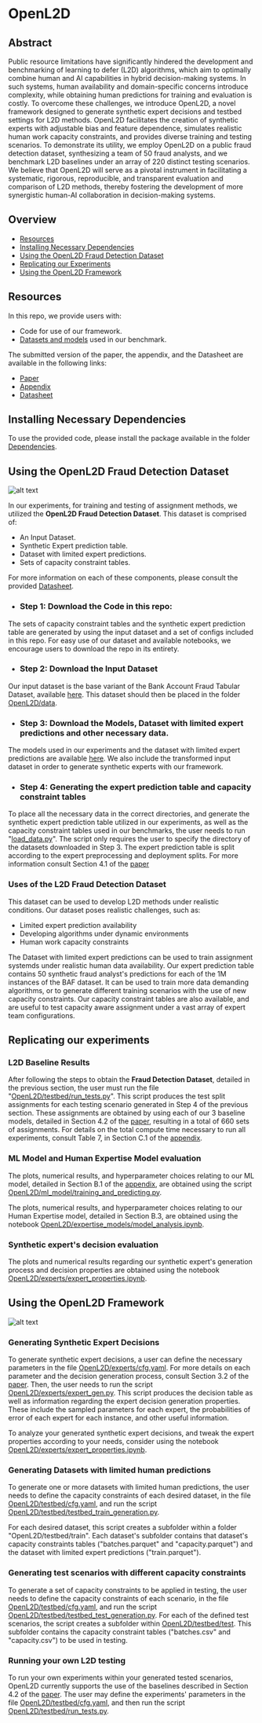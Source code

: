 ﻿# **O**pen**L2D**

## Abstract

Public resource limitations have significantly hindered the development and benchmarking of learning to defer (L2D) algorithms, which aim to optimally combine human and AI capabilities in hybrid decision-making systems. In such systems, human availability and domain-specific concerns introduce complexity, while obtaining human predictions for training and evaluation is costly. To overcome these challenges, we introduce OpenL2D, a novel framework designed to generate synthetic expert decisions and testbed settings for L2D methods. OpenL2D facilitates the creation of synthetic experts with adjustable bias and feature dependence, simulates realistic human work capacity constraints, and provides diverse training and testing scenarios. To demonstrate its utility, we employ OpenL2D on a public fraud detection dataset, synthesizing a team of 50 fraud analysts, and we benchmark L2D baselines under an array of 220 distinct testing scenarios. We believe that OpenL2D will serve as a pivotal instrument in facilitating a systematic, rigorous, reproducible, and transparent evaluation and comparison of L2D methods, thereby fostering the development of more synergistic human-AI collaboration in decision-making systems.

## Overview

* [Resources](#Resources)
* [Installing Necessary Dependencies](#Installing-Necessary-Dependencies)
* [Using the OpenL2D Fraud Detection Dataset](#Using-the-OpenL2D-Fraud-Detection-Dataset)
* [Replicating our Experiments](#Replicating-our-experiments)
* [Using the OpenL2D Framework](#Using-the-OpenL2D-Framework)

## Resources
In this repo, we provide users with:

* Code for use of our framework.
* [Datasets and models](https://drive.google.com/drive/folders/1nAUlxdOmwC6ZNtch3rxwKwNUVrYNmxkV) used in our benchmark.

The submitted version of the paper, the appendix, and the Datasheet are available in the following links:

* [Paper](Documents/Paper.pdf)
* [Appendix](Documents/Appendix.pdf)
* [Datasheet](Documents/Datasheet.pdf)

## Installing Necessary Dependencies

To use the provided code, please install the package available in the folder [Dependencies](Dependencies).

## Using the OpenL2D Fraud Detection Dataset

![alt text](Images/dataset_diagram.png)

In our experiments, for training and testing of assignment methods, we utilized the **OpenL2D Fraud Detection Dataset**. This dataset is comprised of:

* An Input Dataset.
* Synthetic Expert prediction table.
* Dataset with limited expert predictions.
* Sets of capacity constraint tables.

For more information on each of these components, please consult the provided [Datasheet](Documents/Datasheet.pdf).

* ### Step 1: Download the Code in this repo:
The sets of capacity constraint tables and the synthetic expert prediction table are generated by using the input dataset and a set of configs included in this repo. For easy use of our dataset and available notebooks, we encourage users to download the repo in its entirety.

* ### Step 2: Download the Input Dataset
Our input dataset is the base variant of the Bank Account Fraud Tabular Dataset, available [here](https://www.kaggle.com/datasets/sgpjesus/bank-account-fraud-dataset-neurips-2022?resource=download&select=Base.csv). This dataset should then be placed in the folder [OpenL2D/data](OpenL2D/data).

* ### Step 3: Download the Models, Dataset with limited expert predictions and other necessary data.
The models used in our experiments and the dataset with limited expert predictions are available [here](https://drive.google.com/drive/folders/1nAUlxdOmwC6ZNtch3rxwKwNUVrYNmxkV). We also include the transformed input dataset in order to generate synthetic experts with our framework. 

* ### Step 4: Generating the expert prediction table and capacity constraint tables

To place all the necessary data in the correct directories, and generate the synthetic expert prediction table utilized in our experiments, as well as the capacity constraint tables used in our benchmarks, the user needs to run "[load\_data.py](load_data.py)". The script only requires the user to specify the directory of the datasets downloaded in Step 3. The expert prediction table is split according to the expert preprocessing and deployment splits. For more information consult Section 4.1 of the [paper](Documents/Paper.pdf)

### Uses of the L2D Fraud Detection Dataset

This dataset can be used to develop L2D methods under realistic conditions. Our dataset poses realistic challenges, such as:

* Limited expert prediction availability
* Developing algorithms under dynamic environments
* Human work capacity constraints

The Dataset with limited expert predictions can be used to train assignment systemds under realistic human data availability. Our expert prediction table contains 50 synthetic fraud analyst's predictions for each of the 1M instances of the BAF dataset. It can be used to train more data demanding algorithms, or to generate different training scenarios with the use of new capacity constraints. Our capacity constraint tables are also available, and are useful to test capacity aware assignment under a vast array of expert team configurations.



## Replicating our experiments

### L2D Baseline Results
After following the steps to obtain the **Fraud Detection Dataset**, detailed in the previous section, the user must run the file "[OpenL2D/testbed/run_tests.py](OpenL2D/testbed/run_tests.py)". This script produces the test split assignments for each testing scenario generated in Step 4 of the previous section. These assignments are obtained by using each of our 3 baseline models, detailed in Section 4.2 of the [paper](Documents/Paper.pdf),  resulting in a total of 660 sets of assignments. For details on the total compute time necessary to run all experiments, consult Table 7, in Section C.1 of the [appendix](Documents/Appendix.pdf). 

### ML Model and Human Expertise Model evaluation

The plots, numerical results, and hyperparameter choices relating to our ML model, detailed in Section B.1 of the [appendix](Documents/Appendix.pdf), are obtained using the script [OpenL2D/ml_model/training_and_predicting.py](OpenL2D/ml_model/training_and_predicting.py). 

The plots, numerical results, and hyperparameter choices relating to our Human Expertise model, detailed in Section B.3, are obtained using the notebook [OpenL2D/expertise_models/model_analysis.ipynb](OpenL2D/expertise_models/model_analysis.ipynb). 

### Synthetic expert's decision evaluation

The plots and numerical results regarding our synthetic expert's generation process and decision properties are obtained using the notebook [OpenL2D/experts/expert_properties.ipynb](OpenL2D/experts/expert_properties.ipynb). 

## Using the OpenL2D Framework

![alt text](Images/framework_diagram.png)

### Generating Synthetic Expert Decisions
To generate synthetic expert decisions, a user can define the necessary parameters in the file [OpenL2D/experts/cfg.yaml](OpenL2D/experts/cfg.yaml). For more details on each parameter and the decision generation process, consult Section 3.2 of the [paper](Documents/Paper.pdf). Then, the user needs to run the script [OpenL2D/experts/expert_gen.py](OpenL2D/experts/expert_gen.py). This script produces the decision table as well as information regarding the expert decision generation properties. These include the sampled parameters for each expert, the probabilities of error of each expert for each instance, and other useful information. 

To analyze your generated synthetic expert decisions, and tweak the expert properties according to your needs, consider using the notebook [OpenL2D/experts/expert_properties.ipynb](OpenL2D/experts/expert_properties.ipynb).

### Generating Datasets with limited human predictions

To generate one or more datasets with limited human predictions, the user needs to define the capacity constraints of each desired dataset, in the file [OpenL2D/testbed/cfg.yaml](OpenL2D/testbed/cfg.yaml), and run the script [OpenL2D/testbed/testbed_train_generation.py](OpenL2D/testbed/testbed_train_generation.py). 

For each desired dataset, this script creates a subfolder within a folder "OpenL2D/testbed/train". Each dataset's subfolder contains that dataset's capacity constraints tables ("batches.parquet" and "capacity.parquet") and the dataset with limited expert predictions ("train.parquet").

### Generating test scenarios with different capacity constraints

To generate a set of capacity constraints to be applied in testing, the user needs to define the capacity constraints of each scenario, in the file [OpenL2D/testbed/cfg.yaml](OpenL2D/testbed/cfg.yaml), and run the script [OpenL2D/testbed/testbed_test_generation.py](OpenL2D/testbed/testbed_test_generation.py). For each of the defined test scenarios, the script creates a subfolder within [OpenL2D/testbed/test](OpenL2D/testbed/test). This subfolder contains the capacity constraint tables ("batches.csv" and "capacity.csv") to be used in testing.

### Running your own L2D testing

To run your own experiments within your generated tested scenarios, OpenL2D currently supports the use of the baselines described in Section 4.2 of the [paper](Documents/Paper.pdf). The user may define the experiments' parameters in the file [OpenL2D/testbed/cfg.yaml](OpenL2D/testbed/cfg.yaml), and then run the script [OpenL2D/testbed/run\_tests.py](OpenL2D/testbed/run_tests.py).




